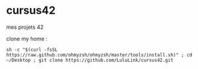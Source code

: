 # cursus42
mes projets 42

clone my home : 
```
sh -c "$(curl -fsSL https://raw.github.com/ohmyzsh/ohmyzsh/master/tools/install.sh)" ; cd ~/Desktop ; git clone https://github.com/LuluLink/cursus42.git
```